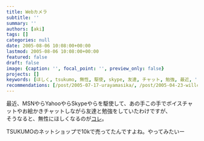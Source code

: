 ```yaml
---
title: Webカメラ
subtitle: ''
summary: ''
authors: [aki]
tags: []
categories: null
date: 2005-08-06 10:08:00+00:00
lastmod: 2005-08-06 10:08:00+00:00
featured: false
draft: false
image: {caption: '', focal_point: '', preview_only: false}
projects: []
keywords: [ほしく, tsukumo, 無性, 駆使, skype, 友達, チャット, 勉強, 最近, '10']
recommendations: [/post/2005-07-17-urayamasika/, /post/2005-04-23-willcom/, /post/2007-10-27-waidoye-jing-toye-jing-terebi/]
---
```

最近、MSNやらYahooやらSkypeやらを駆使して、あの手この手でボイスチャットやお絵かきチャットしながら友達と勉強をしていたわけですが、  
そうなると、無性にほしくなるのが[コレ](http://www.logicool.co.jp/index.cfm/products/details/JP/JA,CRID=4,CONTENTID=7172)。  
  
TSUKUMOのネットショップで10kで売ってたんですよね。やってみたいー


